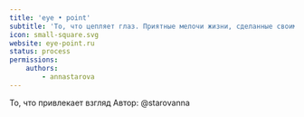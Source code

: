 ```yaml
---
title: 'eye • point'
subtitle: 'То, что цепляет глаз. Приятные мелочи жизни, сделанные своими руками.'
icon: small-square.svg
website: eye-point.ru
status: process
permissions:
    authors:
        - annastarova
---
```


То, что привлекает взгляд
Автор: @starovanna
